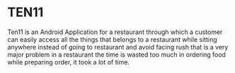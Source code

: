 # TEN11
Ten11 is an Android Application for a restaurant through which a customer can easily access all the things that belongs to a restaurant while sitting anywhere instead of going to restaurant and avoid facing rush that is a very major problem in a restaurant the time is wasted too much in ordering food while preparing order, it took a lot of time.

